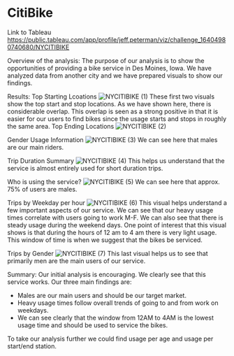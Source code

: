 # CitiBike
Link to Tableau
https://public.tableau.com/app/profile/jeff.peterman/viz/challenge_16404980740680/NYCITIBIKE


Overview of the analysis: The purpose of our analysis is to show the opportunities of providing a bike service in Des Moines, Iowa. We have analyzed data from another city and we have prepared visuals to show our findings.

Results:
Top Starting Lcoations
![NYCITIBIKE (1)](https://user-images.githubusercontent.com/58608736/148153561-0eb5b8c0-fdfe-493f-ac6e-891a1109b68b.png)
These first two visuals show the top start and stop locations. As we have shown here, there is considerable overlap. This overlap is seen as a strong positive in that it is easier for our users to find bikes since the usage starts and stops in roughly the same area.
Top Ending Locations
![NYCITIBIKE (2)](https://user-images.githubusercontent.com/58608736/148155097-4b7dad3b-a01f-4478-b225-0bd1771fe713.png)

Gender Usage Information
![NYCITIBIKE (3)](https://user-images.githubusercontent.com/58608736/148155210-9f4b8fa6-9b40-4425-9315-18162aa107c6.png)
We can see here that males are our main riders.

Trip Duration Summary
![NYCITIBIKE (4)](https://user-images.githubusercontent.com/58608736/148155353-9e0a8329-21fa-4f65-9392-af10ebd8e5a1.png)
This helps us understand that the service is almost entirely used for short duration trips.

Who is using the service?
![NYCITIBIKE (5)](https://user-images.githubusercontent.com/58608736/148155466-7493eae5-2b8b-4f9f-a701-39321791d7c0.png)
We can see here that approx. 75% of users are males.

Trips by Weekday per hour
![NYCITIBIKE (6)](https://user-images.githubusercontent.com/58608736/148155630-4b31b629-e7f9-48ba-89c0-f1962dc36714.png)
This visual helps understand a few important aspects of our service. We can see that our heavy usage times correlate with users going to work M-F. We can also see that there is steady usage during the weekend days. One point of interest that this visual shows is that during the hours of 12 am to 4 am there is very light usage. This window of time is when we suggest that the bikes be serviced.

Trips by Gender
![NYCITIBIKE (7)](https://user-images.githubusercontent.com/58608736/148155873-ebab841f-e298-4835-99d2-3e6f1f1bce6f.png)
This last visual helps us to see that primarily men are the main users of our service.

Summary:
Our initial analysis is encouraging. We clearly see that this service works.
Our three main findings are:
- Males are our main users and should be our target market.
- Heavy usage times follow overall trends of going to and from work on weekdays.
- We can see clearly that the window from 12AM to 4AM is the lowest usage time and should be used to service the bikes.

To take our analysis further we could find usage per age and usage per start/end station.





